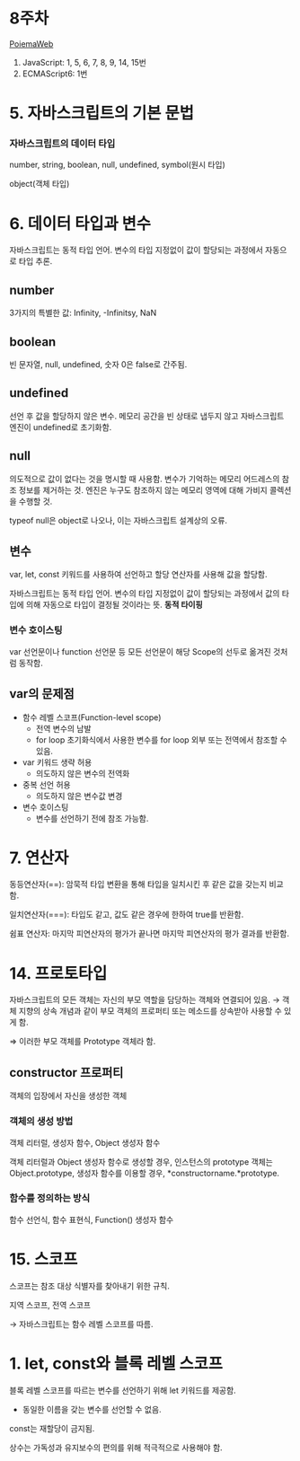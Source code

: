 # 8주차

[PoiemaWeb](https://poiemaweb.com/)

1. JavaScript: 1, 5, 6, 7, 8, 9, 14, 15번
2. ECMAScript6: 1번

# 5. 자바스크립트의 기본 문법

### 자바스크립트의 데이터 타입

number, string, boolean, null, undefined, symbol(원시 타입)

object(객체 타입)

# 6. 데이터 타입과 변수

자바스크립트는 동적 타입 언어. 변수의 타입 지정없이 값이 할당되는 과정에서 자동으로 타입 추론.

## number

3가지의 특별한 값: Infinity, -Infinitsy, NaN

## boolean

빈 문자열, null, undefined, 숫자 0은 false로 간주됨.

## undefined

선언 후 값을 할당하지 않은 변수. 메모리 공간을 빈 상태로 냅두지 않고 자바스크립트 엔진이 undefined로 초기화함.

## null

의도적으로 값이 없다는 것을 명시할 때 사용함. 변수가 기억하는 메모리 어드레스의 참조 정보를 제거하는 것. 엔진은 누구도 참조하지 않는 메모리 영역에 대해 가비지 콜렉션을 수행할 것.

typeof null은 object로 나오나, 이는 자바스크립트 설계상의 오류.

## 변수

var, let, const 키워드를 사용하여 선언하고 할당 연산자를 사용해 값을 할당함.

자바스크립트는 동적 타입 언어. 변수의 타입 지정없이 값이 할당되는 과정에서 값의 타입에 의해 자동으로 타입이 결정될 것이라는 뜻. **동적 타이핑**

### 변수 호이스팅

var 선언문이나 function 선언문 등 모든 선언문이 해당 Scope의 선두로 옮겨진 것처럼 동작함.

## var의 문제점

- 함수 레벨 스코프(Function-level scope)
    - 전역 변수의 남발
    - for loop 초기화식에서 사용한 변수를 for loop 외부 또는 전역에서 참조할 수 있음.
- var 키워드 생략 허용
    - 의도하지 않은 변수의 전역화
- 중복 선언 허용
    - 의도하지 않은 변수값 변경
- 변수 호이스팅
    - 변수를 선언하기 전에 참조 가능함.
    

# 7.  연산자

동등연산자(==): 암묵적 타입 변환을 통해 타입을 일치시킨 후 같은 값을 갖는지 비교함.

일치연산자(===): 타입도 같고, 값도 같은 경우에 한하여 true를 반환함.

쉼표 연산자: 마지막 피연산자의 평가가 끝나면 마지막 피연산자의 평가 결과를 반환함.

# 14. 프로토타입

자바스크립트의 모든 객체는 자신의 부모 역할을 담당하는 객체와 연결되어 있음. → 객체 지향의 상속 개념과 같이 부모 객체의 프로퍼티 또는 메소드를 상속받아 사용할 수 있게 함.

⇒ 이러한 부모 객체를 Prototype 객체라 함.

## constructor 프로퍼티

객체의 입장에서 자신을 생성한 객체

### 객체의 생성 방법

객체 리터럴, 생성자 함수, Object 생성자 함수

객체 리터럴과 Object 생성자 함수로 생성할 경우, 인스턴스의 prototype 객체는 Object.prototype, 생성자 함수를 이용할 경우, *constructorname.*prototype.

### 함수를 정의하는 방식

함수 선언식, 함수 표현식, Function() 생성자 함수

# 15. 스코프

스코프는 참조 대상 식별자를 찾아내기 위한 규칙.

지역 스코프, 전역 스코프

→ 자바스크립트는 함수 레벨 스코프를 따름.

# 1.  let, const와 블록 레벨 스코프

블록 레벨 스코프를 따르는 변수를 선언하기 위해 let 키워드를 제공함. 

- 동일한 이름을 갖는 변수를 선언할 수 없음.

const는 재할당이 금지됨.

상수는 가독성과 유지보수의 편의를 위해 적극적으로 사용해야 함.